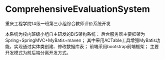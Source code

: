 # ComprehensiveEvaluationSystem
重庆工程学院14级一班第三小组综合教师评价系统开发

本系统为校内班级小组自主研发的B/S架构系统：
    后台服务器主要框架为Spring+SpringMVC+MyBatis+maven；
    其中采用ACTable工具增强MyBatis功能，实现通过实体类创建、修改数据库表；
    前端采用bootstrap前端框架；
    主要开发模式为前后端分离开发方式。
